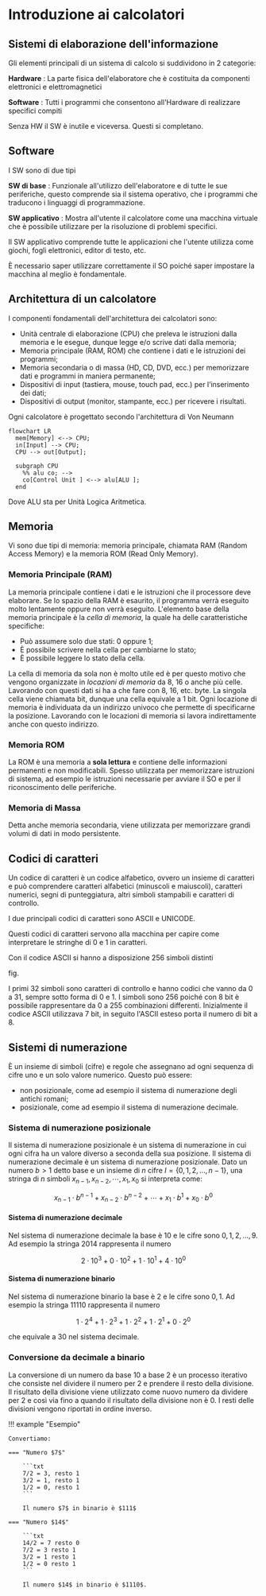 # Introduzione ai calcolatori

## Sistemi di elaborazione dell'informazione

Gli elementi principali di un sistema di calcolo si suddividono in 2 categorie:

**Hardware**
: La parte fisica dell'elaboratore che è costituita da componenti elettronici e elettromagnetici

**Software**
: Tutti i programmi che consentono all'Hardware di realizzare specifici compiti

Senza HW il SW è inutile e viceversa. Questi si completano.

## Software

I SW sono di due tipi

**SW di base**
: Funzionale all'utilizzo dell'elaboratore e di tutte le sue periferiche, questo comprende sia il sistema operativo, che i programmi che traducono i linguaggi di programmazione.

**SW applicativo**
: Mostra all'utente il calcolatore come una macchina virtuale che è possibile utilizzare per la risoluzione di problemi specifici.

Il SW applicativo comprende tutte le applicazioni che l'utente utilizza come giochi, fogli elettronici, editor di testo, etc.

È necessario saper utilizzare correttamente il SO poiché saper impostare la macchina al meglio è fondamentale.

## Architettura di un calcolatore

I componenti fondamentali dell'architettura dei calcolatori sono:

- Unità centrale di elaborazione (CPU) che preleva le istruzioni dalla memoria e le esegue, dunque legge e/o scrive dati dalla memoria;
- Memoria principale (RAM, ROM) che contiene i dati e le istruzioni dei
  programmi;
- Memoria secondaria o di massa (HD, CD, DVD, ecc.) per memorizzare dati e
  programmi in maniera permanente;
- Dispositivi di input (tastiera, mouse, touch pad, ecc.) per l’inserimento dei dati;
- Dispositivi di output (monitor, stampante, ecc.) per ricevere i risultati.

Ogni calcolatore è progettato secondo l'architettura di Von Neumann

```mermaid
flowchart LR
  mem[Memory] <--> CPU;
  in[Input] --> CPU;
  CPU --> out[Output];

  subgraph CPU
    %% alu co; -->
    co[Control Unit ] <--> alu[ALU ];
  end
```

Dove ALU sta per Unità Logica Aritmetica.

## Memoria

Vi sono due tipi di memoria: memoria principale, chiamata RAM (Random Access Memory) e la memoria ROM (Read Only Memory).

### Memoria Principale (RAM)

La memoria principale contiene i dati e le istruzioni che il processore deve elaborare. Se lo spazio della RAM è esaurito, il programma verrà eseguito molto lentamente oppure non verrà eseguito.
L'elemento base della memoria principale è la _cella di memoria_, la quale ha delle caratteristiche specifiche:

- Può assumere solo due stati: $0$ oppure $1$;
- È possibile scrivere nella cella per cambiarne lo stato;
- È possibile leggere lo stato della cella.

La cella di memoria da sola non è molto utile ed è per questo motivo che vengono organizzate in _locazioni di memoria_ da $8$, $16$ o anche più celle. Lavorando con questi dati si ha a che fare con $8$, $16$, etc. byte. La singola cella viene chiamata bit, dunque una cella equivale a $1$ bit.
Ogni locazione di memoria è individuata da un indirizzo univoco che permette di specificarne la posizione. Lavorando con le locazioni di memoria si lavora indirettamente anche con questo indirizzo.

### Memoria ROM

La ROM è una memoria a **sola lettura** e contiene delle informazioni permanenti e non modificabili.
Spesso utilizzata per memorizzare istruzioni di sistema, ad esempio le istruzioni necessarie per avviare il SO e per il riconoscimento delle periferiche.

### Memoria di Massa

Detta anche memoria secondaria, viene utilizzata per memorizzare grandi volumi di dati in modo persistente.

## Codici di caratteri

Un codice di caratteri è un codice alfabetico, ovvero un insieme di caratteri e può comprendere caratteri alfabetici (minuscoli e maiuscoli), caratteri numerici, segni di punteggiatura, altri simboli stampabili e caratteri di controllo.

I due principali codici di caratteri sono ASCII e UNICODE.

Questi codici di caratteri servono alla macchina per capire come interpretare le stringhe di $0$ e $1$ in caratteri.

Con il codice ASCII si hanno a disposizione $256$ simboli distinti

fig.

I primi $32$ simboli sono caratteri di controllo e hanno codici che vanno da $0$ a $31$, sempre sotto forma di $0$ e $1$. I simboli sono $256$ poiché con $8$ bit è possibile rappresentare da $0$ a $255$ combinazioni differenti. Inizialmente il codice ASCII utilizzava $7$ bit, in seguito l'ASCII esteso porta il numero di bit a $8$.

## Sistemi di numerazione

È un insieme di simboli (cifre) e regole che assegnano ad ogni sequenza di cifre uno e un solo valore numerico. Questo può essere:

- non posizionale, come ad esempio il sistema di numerazione degli antichi romani;
- posizionale, come ad esempio il sistema di numerazione decimale.

### Sistema di numerazione posizionale

Il sistema di numerazione posizionale è un sistema di numerazione in cui ogni cifra ha un valore diverso a seconda della sua posizione. Il sistema di numerazione decimale è un sistema di numerazione posizionale. Dato un numero $b > 1$ detto base e un insieme di $n$ cifre $I = \{0, 1, 2, \dots, n-1\}$, una stringa di $n$ simboli $x_{n-1}, x_{n-2}, \cdots, x_1, x_0$ si interpreta come:

$$x_{n-1} \cdot b^{n-1} +  x_{n-2} \cdot b^{n-2} + \cdots + x_1 \cdot b^1 + x_0 \cdot b^0$$

#### Sistema di numerazione decimale

Nel sistema di numerazione decimale la base è $10$ e le cifre sono $0, 1, 2, \dots, 9$. Ad esempio la stringa $2014$ rappresenta il numero

$$2 \cdot 10^3 + 0 \cdot 10^2 + 1 \cdot 10^1 + 4 \cdot 10^0$$

#### Sistema di numerazione binario

Nel sistema di numerazione binario la base è $2$ e le cifre sono $0, 1$. Ad esempio la stringa $11110$ rappresenta il numero

$$1 \cdot 2^4+ 1 \cdot 2^3 + 1 \cdot 2^2 + 1 \cdot 2^1 + 0 \cdot 2^0$$

che equivale a $30$ nel sistema decimale.

### Conversione da decimale a binario

La conversione di un numero da base $10$ a base $2$ è un processo iterativo che consiste nel dividere il numero per $2$ e prendere il resto della divisione. Il risultato della divisione viene utilizzato come nuovo numero da dividere per $2$ e così via fino a quando il risultato della divisione non è $0$. I resti delle divisioni vengono riportati in ordine inverso.

<!-- markdownlint-disable MD046 -->

!!! example "Esempio"

    Convertiamo:

    === "Numero $7$"

        ```txt
        7/2 = 3, resto 1
        3/2 = 1, resto 1
        1/2 = 0, resto 1
        ```

        Il numero $7$ in binario è $111$

    === "Numero $14$"

        ```txt
        14/2 = 7 resto 0
        7/2 = 3 resto 1
        3/2 = 1 resto 1
        1/2 = 0 resto 1
        ```

        Il numero $14$ in binario è $1110$.

<!-- markdownlint-enable MD046 -->
